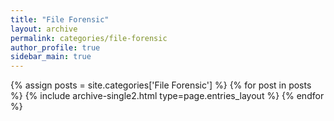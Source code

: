 ```yaml
---
title: "File Forensic"
layout: archive
permalink: categories/file-forensic
author_profile: true
sidebar_main: true
---
```


{% assign posts = site.categories['File Forensic'] %}
{% for post in posts %} {% include archive-single2.html type=page.entries_layout %} {% endfor %}